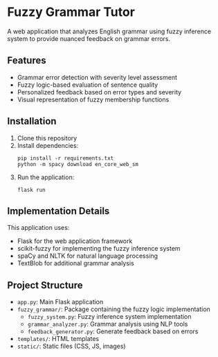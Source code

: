 # Fuzzy Grammar Tutor

A web application that analyzes English grammar using fuzzy inference system to provide nuanced feedback on grammar errors.

## Features

- Grammar error detection with severity level assessment
- Fuzzy logic-based evaluation of sentence quality
- Personalized feedback based on error types and severity
- Visual representation of fuzzy membership functions

## Installation

1. Clone this repository
2. Install dependencies:
   ```
   pip install -r requirements.txt
   python -m spacy download en_core_web_sm
   ```
3. Run the application:
   ```
   flask run
   ```
   
## Implementation Details

This application uses:
- Flask for the web application framework
- scikit-fuzzy for implementing the fuzzy inference system
- spaCy and NLTK for natural language processing
- TextBlob for additional grammar analysis

## Project Structure

- `app.py`: Main Flask application
- `fuzzy_grammar/`: Package containing the fuzzy logic implementation
  - `fuzzy_system.py`: Fuzzy inference system implementation
  - `grammar_analyzer.py`: Grammar analysis using NLP tools
  - `feedback_generator.py`: Generate feedback based on errors
- `templates/`: HTML templates
- `static/`: Static files (CSS, JS, images) 
